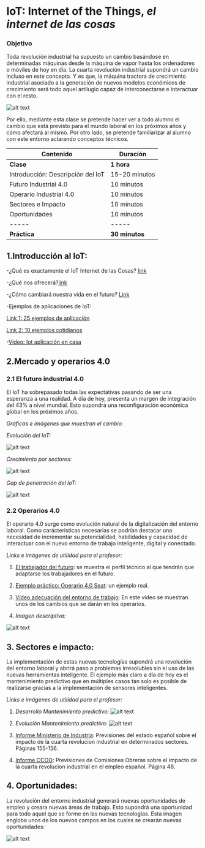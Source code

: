 # IoT: Internet of the Things, *el internet de las cosas*

### Objetivo

Toda revolución industrial ha supuesto un cambio basándose en determinadas máquinas desde la máquina de vapor hasta los ordenadores o móviles de hoy en día. La cuarta revolución industrial supondrá un cambio incluso en este concepto. Y es que, la máquina tractora de crecimiento industrial asociado a la generación de nuevos modelos económicos de crecimiento será todo aquel artilugio capaz de interconectarse e interactuar con el resto.

![alt text](IoT%20inicio.PNG)

Por ello, mediante esta clase se pretende hacer ver a todo alumno el cambio que está previsto para el mundo laboral en los próximos años y cómo afectará al mismo. Por otro lado, se pretende familiarizar al alumno con este entorno aclarando conceptos técnicos.

| Contenido | Duración |
| ----- | ----- |
| **Clase** | **1 hora** |
|  Introducción: Descripción del IoT | 15-20 minutos |
|  Futuro Industrial 4.0 | 10 minutos |
|  Operario Industrial 4.0 | 10 minutos |
|  Sectores e Impacto | 10 minutos |
|  Oportunidades | 10 minutos |
| ----- | ----- |
| **Práctica** | **30 minutos** |

## 1.Introducción al IoT:

-¿Qué es exactamente el IoT Internet de las Cosas? [link](https://www.domodesk.com/221-a-fondo-que-es-iot-el-internet-de-las-cosas.html)

-¿Qué nos ofrecerá?[link](https://www.domodesk.com/221-a-fondo-que-es-iot-el-internet-de-las-cosas.html)

-¿Cómo cambiará nuestra vida en el futuro? [Link](https://hipertextual.com/2015/06/internet-of-things)

-Ejemplos de aplicaciones de IoT:

[Link 1: 25 ejemplos de aplicación](https://soniadurolimia.com/25-ejemplos-internet-de-las-cosas-te-dejaran-la-boca-abierta/)

[Link 2: 10 ejemplos cotidianos](https://www.idat.edu.pe/blog/internet-de-las-cosas-10-ejemplos-innovadores)

-[Video: Iot aplicación en casa](https://www.youtube.com/watch?v=VTs5y1QlEtk)

## 2.Mercado y operarios 4.0
### 2.1 El futuro industrial 4.0

El IoT ha sobrepasado todas las expectativas pasando de ser una esperanza a una realidad. A día de hoy, presenta un margen de integración del 43% a nivel mundial. Esto supondrá una reconfiguración económica global en los próximos años.

*Gráficas e imágenes que muestran el cambio:*

*Evolución del IoT:*

![alt text](Crecimiento_IoT.PNG)

*Crecimiento por sectores:*

![alt text](Sectores_IoT.PNG)

*Gap de penetración del IoT:*

![alt text](Gap_de_Penetracion.PNG)

### 2.2	Operarios 4.0

El operario 4.0 surge como evolución natural de la digitalización del entorno laboral. Como carácteristicas necesarias se podrían destacar una necesidad de incrementar su potencialidad, habilidades y capacidad de interactuar con el nuevo entorno de trabajo inteligente, digital y conectado.

*Links e imágenes de utilidad para el profesor:*

1. [El trabajador del futuro](https://www.negociosennavarra.com/trabajador-del-futuro-la-industria-4-0/): se muestra el perfil técnico al que tendrán que adaptarse los trabajadores en el futuro.

2. [Ejemplo práctico: Operario 4.0 Seat](https://www.europapress.es/motor/coches-00640/noticia-seat-presenta-concepto-operario-conectado-ii-congreso-industria-conectada-40-20180926191128.html): un ejemplo real.

3. [Vídeo adecuación del entorno de trabajo](https://www.youtube.com/watch?time_continue=50&v=mBNBELPMuXU): En este video se muestran unos de los cambios que se darán en los operarios.

4. *Imagen descriptiva:*

![alt text](Herramientas_Operarios_4.0.PNG)

## 3. Sectores e impacto:

La implementación de estas nuevas tecnologías supondrá una revolución del entorno laboral y abrirá paso a problemas irresolubles sin el uso de las nuevas herramientas inteligente. El ejemplo más claro a día de hoy es el mantenimiento predictivo que en múltiples casos tan solo es posible de realizarse gracias a la implementación de sensores inteligentes.

*Links e imágenes de utilidad para el profesor:*

1. *Desarrollo Mantenimiento predictivo:*
![alt text](Mantenimiento_Predictivo.PNG)

2. *Evolución Mantenimiento predictivo:*
![alt text](Evolucion_mantenimiento_predictivo.PNG)

3. [Informe Ministerio de Industria](https://www.mincotur.gob.es/Publicaciones/Publicacionesperiodicas/EconomiaIndustrial/RevistaEconomiaIndustrial/406/BLANCO,%20FONTRODONA%20Y%20POVEDA.pdf): Previsiones del estado español sobre el impacto de la cuarta revolucion industrial en determinados sectores. Páginas 155-156.

4. [Informe CCOO](http://www.industria.ccoo.es/4290fc51a3697f785ba14fce86528e10000060.pdf): Previsiones de Comisiones Obreras sobre el impacto de la cuarta revolucion industrial en el empleo español. Página 48.


## 4. Oportunidades:

La revolución del entorno industrial generará nuevas oportunidades de empleo y creara nuevas áreas de trabajo. Esto supondrá una oportunidad para todo aquel que se forme en las nuevas tecnologías. Esta imagen engloba unos de los nuevos campos en los cuales se crearán nuevas oportunidades:

![alt text](Oportunidades_IoT.PNG)

